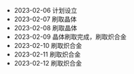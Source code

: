 - 2023-02-06 计划设立
- 2023-02-07 刷取晶体
- 2023-02-08 刷取晶体
- 2023-02-09 晶体刷取完成，刷取炽合金
- 2023-02-10 刷取炽合金
- 2023-02-11 刷取炽合金
- 2023-02-12 刷取炽合金
